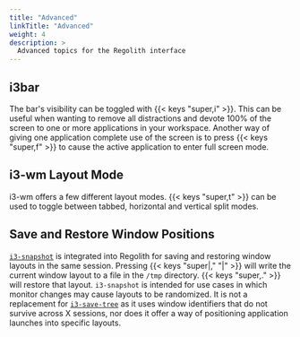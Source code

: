 ```yaml
---
title: "Advanced"
linkTitle: "Advanced"
weight: 4
description: >
  Advanced topics for the Regolith interface
---
```


## i3bar

The bar's visibility can be toggled with {{< keys "super,i" >}}. This can be useful when wanting to remove all distractions and devote 100% of the screen to one or more applications in your workspace. Another way of giving one application complete use of the screen is to press {{< keys "super,f" >}} to cause the active application to enter full screen mode.

## i3-wm Layout Mode

i3-wm offers a few different layout modes. {{< keys "super,t" >}} can be used to toggle between tabbed, horizontal and vertical split modes.

## Save and Restore Window Positions

[`i3-snapshot`](https://github.com/regolith-linux/i3-snapshot) is integrated into Regolith for saving and restoring window layouts in the same session. Pressing {{< keys "super|," "|" >}} will write the current window layout to a file in the `/tmp` directory. {{< keys "super,." >}} will restore that layout. `i3-snapshot` is intended for use cases in which monitor changes may cause layouts to be randomized. It is not a replacement for [`i3-save-tree`](https://i3wm.org/docs/layout-saving.html) as it uses window identifiers that do not survive across X sessions, nor does it offer a way of positioning application launches into specific layouts.
